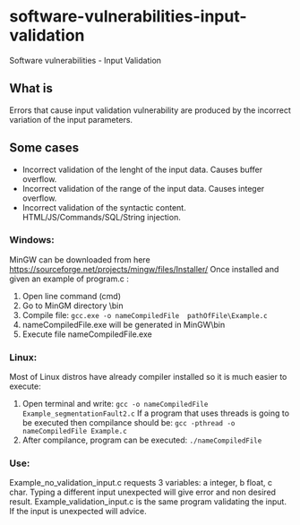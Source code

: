 # software-vulnerabilities-input-validation
Software vulnerabilities - Input Validation

## What is
Errors that cause input validation vulnerability are produced by the incorrect variation of the input parameters.

## Some cases
- Incorrect validation of the lenght of the input data. Causes buffer overflow.
- Incorrect validation of the range of the input data. Causes integer overflow.
- Incorrect validation of the syntactic content. HTML/JS/Commands/SQL/String injection.


### Windows:
MinGW can be downloaded from here https://sourceforge.net/projects/mingw/files/Installer/
Once installed and given an example of program.c :
1.	Open line command (cmd)
2.	Go to MinGM directory \bin
3.	Compile file: ``` gcc.exe -o nameCompiledFile  pathOfFile\Example.c ```
4.	nameCompiledFile.exe will be generated in MinGW\bin
5.	Execute file nameCompiledFile.exe

### Linux:
Most of Linux distros have already compiler installed so it is much easier to execute:
1.	Open terminal and write: ``` gcc -o nameCompiledFile Example_segmentationFault2.c ```
If a program that uses threads is going to be executed then compilance should be:
``` gcc -pthread -o nameCompiledFile Example.c ```
2.	After compilance, program can be executed:
``` ./nameCompiledFile ```

### Use:
Example_no_validation_input.c requests 3 variables: a integer, b float, c char. Typing a different input unexpected will give error and non desired result.
Example_validation_input.c is the same program validating the input. If the input is unexpected will advice.
